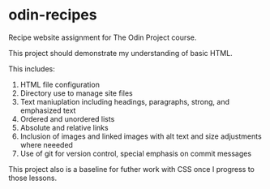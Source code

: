 # odin-recipes
Recipe website assignment for The Odin Project course.


This project should demonstrate my understanding of basic HTML. 

This includes: 
1. HTML file configuration
2. Directory use to manage site files
3. Text maniuplation including headings, paragraphs, strong, and emphasized text
4. Ordered and unordered lists
5. Absolute and relative links
6. Inclusion of images and linked images with alt text and size adjustments where neeeded
7. Use of git for version control, special emphasis on commit messages


This project also is a baseline for futher work with CSS once I progress to those lessons. 


